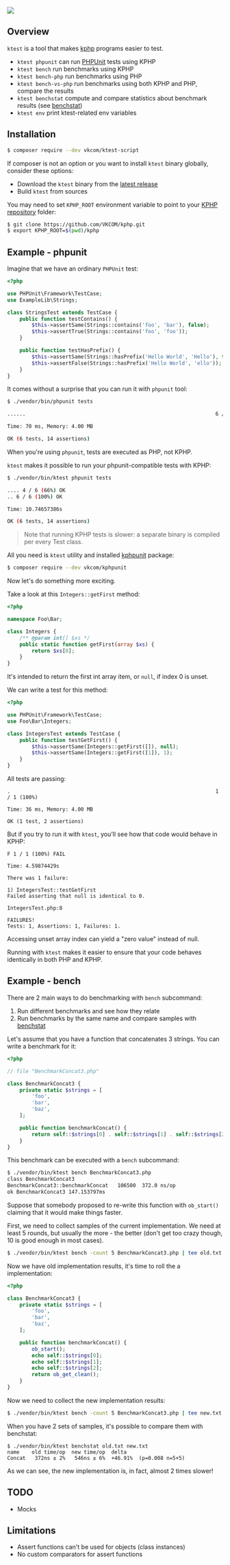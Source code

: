 ![](docs/readme_header.png)

## Overview

`ktest` is a tool that makes [kphp](https://github.com/VKCOM/kphp/) programs easier to test.

* `ktest phpunit` can run [PHPUnit](https://github.com/sebastianbergmann/phpunit) tests using KPHP
* `ktest bench` run benchmarks using KPHP
* `ktest bench-php` run benchmarks using PHP
* `ktest bench-vs-php` run benchmarks using both KPHP and PHP, compare the results
* `ktest benchstat` compute and compare statistics about benchmark results (see [benchstat](https://godoc.org/golang.org/x/perf/cmd/benchstat))
* `ktest env` print ktest-related env variables

## Installation

```bash
$ composer require --dev vkcom/ktest-script
```

If composer is not an option or you want to install `ktest` binary globally, consider these options:

* Download the `ktest` binary from the [latest release](https://github.com/VKCOM/ktest/releases)
* Build `ktest` from sources

You may need to set `KPHP_ROOT` environment variable to point to your [KPHP repository](https://github.com/VKCOM/kphp/) folder:

```bash
$ git clone https://github.com/VKCOM/kphp.git
$ export KPHP_ROOT=$(pwd)/kphp
```

## Example - phpunit

Imagine that we have an ordinary `PHPUnit` test:

```php
<?php

use PHPUnit\Framework\TestCase;
use ExampleLib\Strings;

class StringsTest extends TestCase {
    public function testContains() {
        $this->assertSame(Strings::contains('foo', 'bar'), false);
        $this->assertTrue(Strings::contains('foo', 'foo'));
    }

    public function testHasPrefix() {
        $this->assertSame(Strings::hasPrefix('Hello World', 'Hello'), true);
        $this->assertFalse(Strings::hasPrefix('Hello World', 'ello'));
    }
}
```

It comes without a surprise that you can run it with `phpunit` tool:

```bash
$ ./vendor/bin/phpunit tests

......                                                              6 / 6 (100%)

Time: 70 ms, Memory: 4.00 MB

OK (6 tests, 14 assertions)
```

When you're using `phpunit`, tests are executed as PHP, not KPHP.

`ktest` makes it possible to run your phpunit-compatible tests with KPHP:

```bash
$ ./vendor/bin/ktest phpunit tests

.... 4 / 6 (66%) OK
.. 6 / 6 (100%) OK

Time: 10.74657386s

OK (6 tests, 14 assertions)
```

> Note that running KPHP tests is slower: a separate binary is compiled per every Test class.

All you need is `ktest` utility and installed [kphpunit](https://github.com/VKCOM/kphpunit) package:

```bash
$ composer require --dev vkcom/kphpunit
```

Now let's do something more exciting.

Take a look at this `Integers::getFirst` method:

```php
<?php

namespace Foo\Bar;

class Integers {
    /** @param int[] $xs */
    public static function getFirst(array $xs) {
        return $xs[0];
    }
}
```

It's intended to return the first int array item, or `null`, if index 0 is unset.

We can write a test for this method:

```php
<?php

use PHPUnit\Framework\TestCase;
use Foo\Bar\Integers;

class IntegersTest extends TestCase {
    public function testGetFirst() {
        $this->assertSame(Integers::getFirst([]), null);
        $this->assertSame(Integers::getFirst([1]), 1);
    }
}
```

All tests are passing:

```
.                                                                   1 / 1 (100%)

Time: 36 ms, Memory: 4.00 MB

OK (1 test, 2 assertions)
```

But if you try to run it with `ktest`, you'll see how that code would behave in KPHP:

```
F 1 / 1 (100%) FAIL

Time: 4.59874429s

There was 1 failure:

1) IntegersTest::testGetFirst
Failed asserting that null is identical to 0.

IntegersTest.php:8

FAILURES!
Tests: 1, Assertions: 1, Failures: 1.
```

Accessing unset array index can yield a "zero value" instead of null.

Running with `ktest` makes it easier to ensure that your code behaves identically in both PHP and KPHP.

## Example - bench

There are 2 main ways to do benchmarking with `bench` subcommand:

1. Run different benchmarks and see how they relate
2. Run benchmarks by the same name and compare samples with [benchstat](https://pkg.go.dev/golang.org/x/perf/cmd/benchstat?utm_source=godoc)

Let's assume that you have a function that concatenates 3 strings. You can write a benchmark for it:

```php
<?php

// file "BenchmarkConcat3.php"

class BenchmarkConcat3 {
    private static $strings = [
        'foo',
        'bar',
        'baz',
    ];

    public function benchmarkConcat() {
        return self::$strings[0] . self::$strings[1] . self::$strings[2];
    }
}
```

This benchmark can be executed with a `bench` subcommand:

```bash
$ ./vendor/bin/ktest bench BenchmarkConcat3.php
class BenchmarkConcat3
BenchmarkConcat3::benchmarkConcat	106500	372.0 ns/op
ok BenchmarkConcat3 147.153797ms
```

Suppose that somebody proposed to re-write this function with `ob_start()` claiming that it would make things faster.

First, we need to collect samples of the current implementation. We need at least 5 rounds, but usually the more - the better (don't get too crazy though, 10 is good enough in most cases).

```bash
$ ./vendor/bin/ktest bench -count 5 BenchmarkConcat3.php | tee old.txt
```

Now we have old implementation results, it's time to roll the a implementation:

```php
<?php

class BenchmarkConcat3 {
    private static $strings = [
        'foo',
        'bar',
        'baz',
    ];

    public function benchmarkConcat() {
        ob_start();
        echo self::$strings[0];
        echo self::$strings[1];
        echo self::$strings[2];
        return ob_get_clean();
    }
}
```

Now we need to collect the new implementation results:

```bash
$ ./vendor/bin/ktest bench -count 5 BenchmarkConcat3.php | tee new.txt
```

When you have 2 sets of samples, it's possible to compare them with benchstat:

```
$ ./vendor/bin/ktest benchstat old.txt new.txt
name    old time/op  new time/op  delta
Concat   372ns ± 2%   546ns ± 6%  +46.91%  (p=0.008 n=5+5)
```

As we can see, the new implementation is, in fact, almost 2 times slower!

## TODO

* Mocks

## Limitations

* Assert functions can't be used for objects (class instances)
* No custom comparators for assert functions
